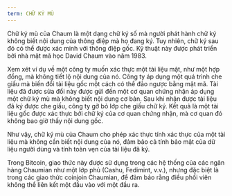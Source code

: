 ```yaml
---
term: CHỮ KÝ MÙ
---
```


Chữ ký mù của Chaum là một dạng chữ ký số mà người phát hành chữ ký không biết nội dung của thông điệp mà họ đang ký. Tuy nhiên, chữ ký sau đó có thể được xác minh với thông điệp gốc. Kỹ thuật này được phát triển bởi nhà mật mã học David Chaum vào năm 1983.

Xem xét ví dụ về một công ty muốn xác thực một tài liệu mật, như một hợp đồng, mà không tiết lộ nội dung của nó. Công ty áp dụng một quá trình che giấu mà biến đổi tài liệu gốc một cách có thể đảo ngược bằng mật mã. Tài liệu đã được sửa đổi này được gửi đến một cơ quan chứng nhận áp dụng một chữ ký mù mà không biết nội dung cơ bản. Sau khi nhận được tài liệu đã ký được che giấu, công ty gỡ bỏ lớp che giấu chữ ký. Kết quả là một tài liệu gốc được xác thực bởi chữ ký của cơ quan chứng nhận, mà cơ quan đó không bao giờ thấy nội dung gốc.

Như vậy, chữ ký mù của Chaum cho phép xác thực tính xác thực của một tài liệu mà không cần biết nội dung của nó, đảm bảo cả tính bảo mật của dữ liệu người dùng và tính toàn vẹn của tài liệu đã ký.

Trong Bitcoin, giao thức này được sử dụng trong các hệ thống của các ngân hàng Chaumian như một lớp phủ (Cashu, Fedimint, v.v.), nhưng đặc biệt là trong các giao thức coinjoin Chaumian, để đảm bảo rằng điều phối viên không thể liên kết một đầu vào với một đầu ra.